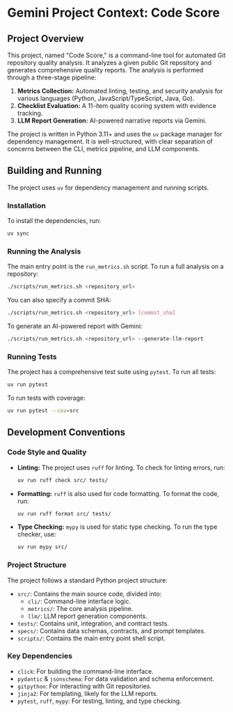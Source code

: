 # Gemini Project Context: Code Score

## Project Overview

This project, named "Code Score," is a command-line tool for automated Git repository quality analysis. It analyzes a given public Git repository and generates comprehensive quality reports. The analysis is performed through a three-stage pipeline:

1.  **Metrics Collection:** Automated linting, testing, and security analysis for various languages (Python, JavaScript/TypeScript, Java, Go).
2.  **Checklist Evaluation:** A 11-item quality scoring system with evidence tracking.
3.  **LLM Report Generation:** AI-powered narrative reports via Gemini.

The project is written in Python 3.11+ and uses the `uv` package manager for dependency management. It is well-structured, with clear separation of concerns between the CLI, metrics pipeline, and LLM components.

## Building and Running

The project uses `uv` for dependency management and running scripts.

### Installation

To install the dependencies, run:

```bash
uv sync
```

### Running the Analysis

The main entry point is the `run_metrics.sh` script. To run a full analysis on a repository:

```bash
./scripts/run_metrics.sh <repository_url>
```

You can also specify a commit SHA:

```bash
./scripts/run_metrics.sh <repository_url> [commit_sha]
```

To generate an AI-powered report with Gemini:

```bash
./scripts/run_metrics.sh <repository_url> --generate-llm-report
```

### Running Tests

The project has a comprehensive test suite using `pytest`. To run all tests:

```bash
uv run pytest
```

To run tests with coverage:

```bash
uv run pytest --cov=src
```

## Development Conventions

### Code Style and Quality

*   **Linting:** The project uses `ruff` for linting. To check for linting errors, run:
    ```bash
    uv run ruff check src/ tests/
    ```
*   **Formatting:** `ruff` is also used for code formatting. To format the code, run:
    ```bash
    uv run ruff format src/ tests/
    ```
*   **Type Checking:** `mypy` is used for static type checking. To run the type checker, use:
    ```bash
    uv run mypy src/
    ```

### Project Structure

The project follows a standard Python project structure:

*   `src/`: Contains the main source code, divided into:
    *   `cli/`: Command-line interface logic.
    *   `metrics/`: The core analysis pipeline.
    *   `llm/`: LLM report generation components.
*   `tests/`: Contains unit, integration, and contract tests.
*   `specs/`: Contains data schemas, contracts, and prompt templates.
*   `scripts/`: Contains the main entry point shell script.

### Key Dependencies

*   `click`: For building the command-line interface.
*   `pydantic` & `jsonschema`: For data validation and schema enforcement.
*   `gitpython`: For interacting with Git repositories.
*   `jinja2`: For templating, likely for the LLM reports.
*   `pytest`, `ruff`, `mypy`: For testing, linting, and type checking.
